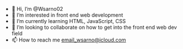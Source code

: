 - 👋 Hi, I’m @Wsarno02
- 👀 I’m interested in front end web development
- 🌱 I’m currently learning HTML, JavaScript, CSS
- 💞️ I’m looking to collaborate on how to get into the front end web dev field
- 📫 How to reach me email_wsarno@icloud.com

<!---
Wsarno02/Wsarno02 is a ✨ special ✨ repository because its `README.md` (this file) appears on your GitHub profile.
You can click the Preview link to take a look at your changes.
--->
